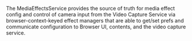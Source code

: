 The MediaEffectsService provides the source of truth for media effect config and
control of camera input from the Video Capture Service via browser-context-keyed effect
managers that are able to get/set prefs and communicate configuration to
Browser UI, contents, and the video capture service.
